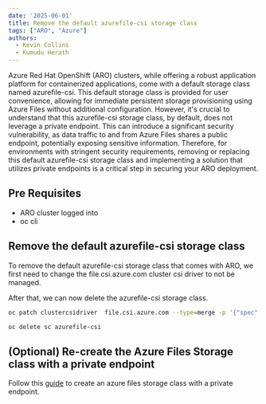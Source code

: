 ```yaml
---
date: '2025-06-01'
title: Remove the default azurefile-csi storage class
tags: ["ARO", "Azure"]
authors:
  - Kevin Collins
  - Kumudu Herath
---
```


Azure Red Hat OpenShift (ARO) clusters, while offering a robust application platform for containerized applications, come with a default storage class named azurefile-csi. This default storage class is provided for user convenience, allowing for immediate persistent storage provisioning using Azure Files without additional configuration. However, it's crucial to understand that this azurefile-csi storage class, by default, does not leverage a private endpoint. This can introduce a significant security vulnerability, as data traffic to and from Azure Files shares a public endpoint, potentially exposing sensitive information. Therefore, for environments with stringent security requirements, removing or replacing this default azurefile-csi storage class and implementing a solution that utilizes private endpoints is a critical step in securing your ARO deployment.

## Pre Requisites

- ARO cluster logged into
- oc cli

## Remove the default azurefile-csi storage class

To remove the default azurefile-csi storage class that comes with ARO, we first need to change the file.csi.azure.com cluster csi driver to not be managed.

After that, we can now delete the azurefile-csi storage class.

```bash
oc patch clustercsidriver  file.csi.azure.com --type=merge -p '{"spec":{"storageClassState":"Removed"}}'

oc delete sc azurefile-csi
```

## (Optional) Re-create the Azure Files Storage class with a private endpoint

Follow this [guide](/experts/aro/private_endpoint/) to create an azure files storage class with a private endpoint.

